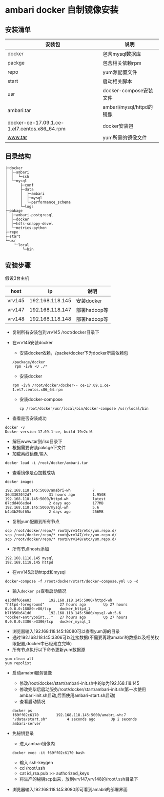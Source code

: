 # ambari docker 自制镜像安装

## 安装清单

安装包|说明
-|-
docker|包含mysql数据库
packge|包含相关依赖rpm
repo|yum源配置文件
start|启动相关脚本
usr|docker-compose安装文件
ambari.tar|ambari/mysql/httpd的镜像
docker-ce-17.09.1.ce-1.el7.centos.x86_64.rpm|docker安装包
www.tar|yum所需的镜像文件

## 目录结构

```shell
├─docker
│  ├─ambari
│  │  └─ssh
│  └─mysql
│      ├─conf
│      ├─data
│      │  ├─ambari
│      │  ├─mysql
│      │  └─performance_schema
│      └─logs
├─pakage
│  ├─ambari-postgresql
│  ├─docker
│  ├─hdfs-snappy-devel
│  └─metrics-python
├─repo
├─start
└─usr
    └─local
        └─bin
```

## 安装步骤

假设3台主机

host|ip|说明
-|-|-
vrv145|192.168.118.145|安装docker
vrv147|192.168.118.147|部署hadoop等
vrv148|192.168.118.148|部署hadoop等

- 复制所有安装包到vrv145 /root/docker目录下
- 在vrv145安装docker
  - 安装docker依赖，/packe/docker下为docker所需依赖包

  ```shell     
  /package/docker
   rpm -ivh -U ./* 
  ```

  - 安装docker
  
  ```shell
  rpm -ivh /root/docker/docker-- ce-17.09.1.ce-1.el7.centos.x86_64.rpm
  ````

  - 安装docker-compose
 
    ```shell 
    cp /root/docker/usr/local/bin/docker-compose /usr/local/bin
    ```

- 查看是否安装成功

```shell    
docker -v
Docker version 17.09.1-ce, build 19e2cf6
```

- 解压www.tar到/iso目录下
- 根据需要安装pakcge下文件
- 加载离线镜像,输入

```shell
docker load -i /root/docker/ambari.tar
```

- 查看镜像是否加载成功

```shell
docker images

192.168.118.145:5000/amabri-wh          7                   36d3302042d7        31 hours ago        1.95GB
192.168.118.145:5000/httpd-wh           latest              87cdd466ede4        2 days ago          177MB
192.168.118.145:5000/mysql-wh           5.6                 b4b3b29bf65a        2 days ago          256MB
```

- 复制yum配置到所有节点

```shell
scp /root/docker/repo/* root@vrv145/etc/yum.repo.d/
scp /root/docker/repo/* root@vrv147/etc/yum.repo.d/
scp /root/docker/repo/* root@vrv148/etc/yum.repo.d/
```

- 所有节点hosts添加

```shell
192.168.1118.145 mysql
192.168.1118.145 httpd
```

- 在vrv145启动httpd和mysql

```shell
docker-compose -f /root/docker/start/docker-compose.yml up -d
```
  
- 输入`docker ps`查看启动情况

```shell
e13ddf66ee83        192.168.118.145:5000/httpd-wh                  "httpd-foreground"       27 hours ago        Up 27 hours             0.0.0.0:18080->80/tcp    docker_httpd_1
b7f850b641d0        192.168.118.145:5000/mysql-wh:5.6              "docker-entrypoint..."   27 hours ago        Up 27 hours             0.0.0.0:3306->3306/tcp   docker_mysql_1
```

- 浏览器输入192.168.118.145:18080可以查看yum源的目录
- 通过192.168.118.145:3306可以连接数据(不需要再建amabri的数据以及相关权限配置,docker中已经建立完毕)
- 所有节点执行以下命令更新yum数据源

```shell
yum clean all
yum repolist
```

- 启动amabri服务镜像
  - 修改/root/docker/start/ambari-init.sh中的ip为192.168.118.145
  - 修改完毕后启动服务/root/docker/start/ambari-init.sh(第一次使用ambari-init.sh启动,后面使用ambari-start.sh启动)
  - 查看启动情况 

  ```shell       
  docker ps
  f69ff02c6170        192.168.118.145:5000/amabri-wh:7               "/data/start.sh"         4 seconds ago       Up 2 seconds                                               ambari-server
  ```

- 免秘钥登录
  - 进入ambari镜像内
  
  ```shell
  docker exec -it f69ff02c6170 bash
  ```
 
  - 输入 ssh-keygen
  - cd /root/.ssh
  - cat id_rsa.pub >> authorized_keys 
  - 将生产的秘钥scp出来，放到vrv147,vrv148的/root/.ssh目录下

- 浏览器输入192.168.118.145:8080即可看到amabri的部署界面
